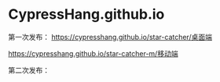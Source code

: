 # CypressHang.github.io 
第一次发布： 
https://cypresshang.github.io/star-catcher/桌面端

https://cypresshang.github.io/star-catcher-m/移动端

第二次发布：
